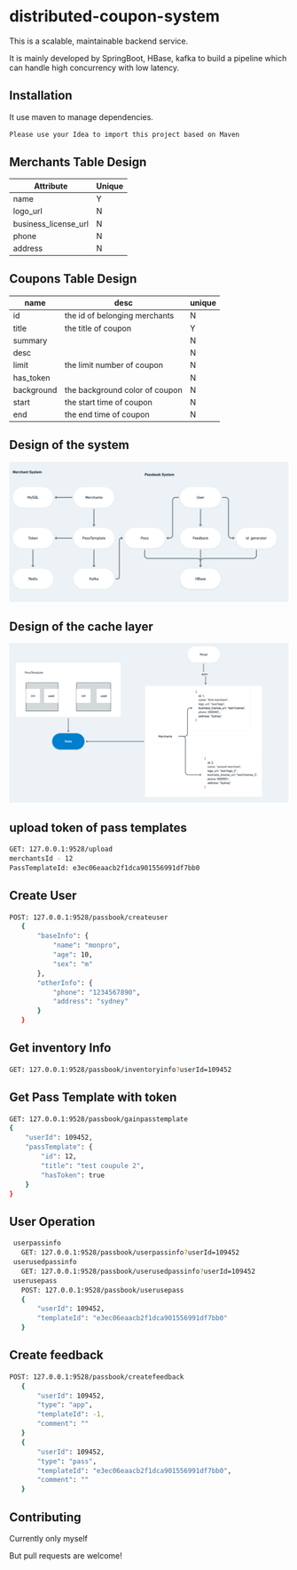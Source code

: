 # distributed-coupon-system

This is a scalable, maintainable backend service. 

It is mainly developed by SpringBoot, HBase, kafka to build a pipeline which can handle high concurrency with low latency.



## Installation

It use maven to manage dependencies.
```bash
Please use your Idea to import this project based on Maven
```



## Merchants Table Design

| Attribute            | Unique |
|----------------------|--------|
| name                 | Y      |
| logo_url             | N      |
| business_license_url | N      |
| phone                | N      |
| address              | N      |



## Coupons Table Design

| name       | desc                           | unique |
|------------|--------------------------------|--------|
| id         | the id of belonging merchants  | N      |
| title      | the title of coupon            | Y      |
| summary    |                                | N      |
| desc       |                                | N      |
| limit      | the limit number of coupon     | N      |
| has_token  |                                | N      |
| background | the background color of coupon | N      |
| start      | the start time of coupon       | N      |
| end        | the end time of coupon         | N      |



## Design of the system

![Alt text](https://github.com/monpro/distributed-coupon-system/blob/master/images/project_design.png)



## Design of the cache layer

![Alt text](https://github.com/monpro/distributed-coupon-system/blob/master/images/cache_layer.jpg)



## upload token of pass templates

```bash
GET: 127.0.0.1:9528/upload
merchantsId - 12
PassTemplateId: e3ec06eaacb2f1dca901556991df7bb0
```



## Create User
```bash
POST: 127.0.0.1:9528/passbook/createuser
   {
       "baseInfo": {
           "name": "monpro",
           "age": 10,
           "sex": "m"
       },
       "otherInfo": {
           "phone": "1234567890",
           "address": "sydney"
       }
   }
```



## Get inventory Info
```bash
GET: 127.0.0.1:9528/passbook/inventoryinfo?userId=109452
```



## Get Pass Template with token
```bash
GET: 127.0.0.1:9528/passbook/gainpasstemplate
{
    "userId": 109452,
    "passTemplate": {
        "id": 12,
        "title": "test coupule 2",
        "hasToken": true
    }
}
```



## User Operation
```bash
 userpassinfo
   GET: 127.0.0.1:9528/passbook/userpassinfo?userId=109452
 userusedpassinfo
   GET: 127.0.0.1:9528/passbook/userusedpassinfo?userId=109452
 userusepass
   POST: 127.0.0.1:9528/passbook/userusepass
   {
       "userId": 109452,
       "templateId": "e3ec06eaacb2f1dca901556991df7bb0"
   }
```



## Create feedback
```bash
POST: 127.0.0.1:9528/passbook/createfeedback
   {
       "userId": 109452,
       "type": "app",
       "templateId": -1,
       "comment": ""
   }
   {
       "userId": 109452,
       "type": "pass",
       "templateId": "e3ec06eaacb2f1dca901556991df7bb0",
       "comment": ""
   }
```



## Contributing
Currently only myself

But pull requests are welcome!
